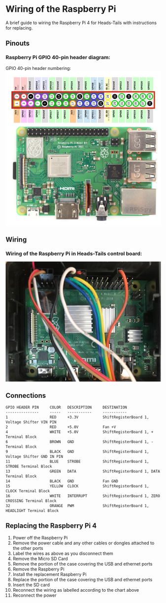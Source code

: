 # Wiring of the Raspberry Pi

A brief guide to wiring the Raspberry Pi 4 for Heads-Tails with instructions for replacing.

## Pinouts

### Raspberry Pi GPIO 40-pin header diagram:

GPIO 40-pin header numbering:
![](images/pinout.jpg)

## Wiring

### Wiring of the Raspberry Pi in Heads-Tails control board:

![](images/pi_wiring.jpg)

## Connections

```
GPIO HEADER PIN		COLOR	DESCRIPTION		DESTINATION
---------------		-----	-----------		-----------
1					RED		+3.3V			ShiftRegisterBoard 1, Voltage Shifter VIN PIN
2					RED		+5.0V			Fan +V
4					WHITE	+5.0V			ShiftRegisterBoard 1, + Terminal Block
6					BROWN	GND				ShiftRegisterBoard 1, - Terminal Block
9					BLACK	GND 			ShiftRegisterBoard 1, Voltage Shifter GND IN PIN
11					BLUE	STROBE			ShiftRegisterBoard 1, STROBE Terminal Block
13					GREEN	DATA			ShiftRegisterBoard 1, DATA Terminal Block
14					BLACK	GND 			Fan GND
15					YELLOW	CLOCK			ShiftRegisterBoard 1, CLOCK Terminal Block
16					WHITE	INTERRUPT		ShiftRegisterBoard 1, ZERO CROSSING Terminal Block
32					ORANGE	PWM				ShiftRegisterBoard 1, HEADLIGHT Terminal Block
```

## Replacing the Raspberry Pi 4

1. Power off the Raspberry Pi
1. Remove the power cable and any other cables or dongles attached to the other ports
1. Label the wires as above as you disconnect them
1. Remove the Micro SD Card
1. Remove the portion of the case covering the USB and ethernet ports
1. Remove the Raspberry Pi
1. Install the replacement Raspberry Pi
1. Replace the portion of the case covering the USB and ethernet ports 
1. Insert the SD card
1. Reconnect the wiring as labelled according to the chart above
1. Reconnect the power